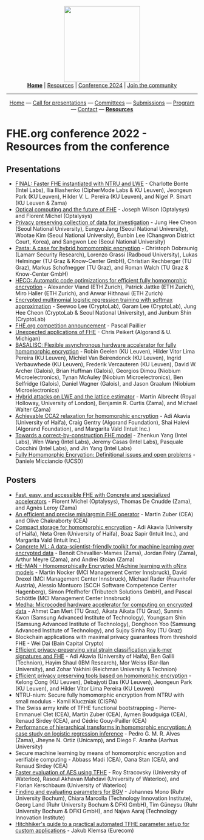 <!-- Main header navigation -->
<p align="center">
  <img width="200" src="https://user-images.githubusercontent.com/5758427/180978488-db825482-5a58-4c7c-9589-c494a6f0be04.png"><br/>
  <a href="https://fhe-org.github.io"><b>Home</b></a> | <a href="https://fhe-org.github.io/resources">Resources</a> | <a href="https://fhe-org.github.io/conferences/conference-2024/">Conference 2024</a> | <a href="https://fhe-org.github.io/community">Join the community</a>
</p>
<hr/>
<!-- /Main header navigation -->

<!-- header conference 2022 links -->

<p align="center">
  <a href="https://fhe-org.github.io/conferences/conference-2022/home">Home</a>
  —
  <a href="https://fhe-org.github.io/conferences/conference-2022/call-for-presentations">Call for presentations</a>
  —
  <a href="https://fhe-org.github.io/conferences/conference-2022/committees">Committees</a>
  —
  <a href="https://easychair.org/conferences/?conf=fheorg2022" target="_blank">Submissions</a>
  —
  <a href="https://fhe-org.github.io/conferences/conference-2022/program">Program</a>
  —
  <a href="https://fhe-org.github.io/conferences/conference-2022/contact">Contact</a>
  —
  <a href="https://fhe-org.github.io/conferences/conference-2022/resources"><b>Resources</b></a>
</p>
<!-- /header conference 2022 links -->

# FHE.org conference 2022 - Resources from the conference

## Presentations

- <a href="https://drive.google.com/file/d/1YhHaX_0ZxPcI6_dsFWc8e1RpP55PQ2T8/view?usp=sharing">FINAL: Faster FHE instantiated with NTRU and LWE</a> -  Charlotte Bonte (Intel Labs), Ilia Iliashenko (CipherMode Labs &
  KU Leuven), Jeongeun Park (KU Leuven), Hilder V. L. Pereira (KU Leuven), and Nigel P. Smart (KU Leuven & Zama)
- <a href="https://drive.google.com/file/d/1-9nM7gw0xTp0UsNAo8qzFvZsAvhUvVZL/view?usp=sharing">Optical computing and the future of FHE</a> - Joseph Wilson (Optalysys) and Florent Michel (Optalysys)
- <a href="https://drive.google.com/file/d/19PGJ4denywfutilJp70JuLxIdizt1QLM/view?usp=sharing">Privacy preserving collection of data for investigation</a> - Jung Hee Cheon (Seoul National University), Eungyu Jang (Seoul National University), Wootae Kim (Seoul National University), Eunbin Lee (Changwon District Court, Korea), and Sangwon Lee (Seoul National University)
- <a href="https://drive.google.com/file/d/18ZHk8BlPLeDkgJAoA8HeEl-Te1a05TVg/view?usp=sharing">Pasta: A case for hybrid homomorphic encryption</a> - Christoph Dobraunig (Lamarr Security Research), Lorenzo Grassi
  (Radboud University), Lukas Helminger (TU Graz & Know-Center GmbH), Christian Rechberger (TU Graz), Markus Schofnegger (TU Graz), and Roman Walch (TU Graz & Know-Center GmbH)
- <a href="https://drive.google.com/file/d/1FAsl5k44QkCs5bv9bWJ2tpQkU-HrMEpV/view?usp=sharing">HECO: Automatic code optimizations for efficient fully homomorphic encryption</a> - Alexander Viand (ETH Zurich), Patrick Jattke (ETH Zurich), Miro Haller (ETH Zurich), and Anwar Hithnawi (ETH Zurich)
- <a href="https://drive.google.com/file/d/1pPE2VO_Es85U8uJJvnATZhyjaFyWAMjb/view?usp=sharing">Encrypted multinomial logistic regression training with softmax approximation</a> - Seewoo Lee (CryptoLab), Garam Lee (CryptoLab), Jung Hee Cheon (CryptoLab & Seoul National University), and Junbum Shin (CryptoLab)
- <a href="https://drive.google.com/file/d/1_5VRi2cyWsK1zW9Ehb_prmkjyExxcFZk/view?usp=sharing">FHE.org competition announcement</a> - Pascal Paillier
- <a href="https://www.youtube.com/watch?v=wVfMkdNe9FM">Unexpected applications of FHE</a> - Chris Peikert (Algorand & U. Michigan) 
- <a href="https://drive.google.com/file/d/1Bx59ARNV7InE8-L4SbNwExCC-CnbMlQt/view?usp=sharing">BASALISC: Flexible asynchronous hardware accelerator for fully homomorphic encryption</a> - Robin Geelen (KU Leuven), Hilder Vitor Lima Pereira (KU Leuven), Michiel Van Beirendonck (KU Leuven), Ingrid Verbauwhede (KU Leuven), Frederik Vercauteren (KU Leuven), David W. Archer (Galois), 
  Brian Huffman (Galois), Georgios Dimou (Niobium Microelectronics),
  Tynan McAuley (Niobium Microelectronics), Ben Selfridge (Galois),
  Daniel Wagner (Galois), and Jason Graalum (Niobium
  Microelectronics)
- <a href="https://drive.google.com/file/d/1Xp-PEUL7zXA4-k9ZyQnKq7UEBDNFB6Gt/view?usp=sharing">Hybrid attacks on LWE and the lattice estimator</a> - Martin Albrecht (Royal Holloway, University of London), Benjamin R.
  Curtis (Zama), and Michael Walter (Zama) 
- <a href="https://drive.google.com/file/d/1wemJvuqR4NDHsuNPu2hEiOcDhhGUjuZ4/view?usp=sharing">Achievable CCA2 relaxation for homomorphic encryption</a> - Adi Akavia (University of Haifa), Craig Gentry (Algorand
  Foundation), Shai Halevi (Algorand Foundation), and Margarita Vald
  (Intuit Inc.) 
- <a href="https://www.youtube.com/watch?v=18XIGLLn1EM">Towards a correct-by-construction FHE model</a> - Zhenkun Yang (Intel Labs), Wen Wang (Intel Labs), Jeremy Casas
  (Intel Labs), Pasquale Cocchini (Intel Labs), and Jin
  Yang (Intel Labs) 
- <a href="https://youtu.be/b24WJyS0dmg">Fully Homomorphic Encryption: Definitional issues and open problems</a> - Daniele Micciancio (UCSD)


## Posters

- <a href="https://drive.google.com/file/d/1OhjLTgJlLLiKJMhfhS3lIf_LncSL4cn9/view?usp=sharing">Fast, easy, and accessible FHE with Concrete and specialized accelerators</a> - Florent Michel (Optalysys), Thomas De Cnudde (Zama), and Agnès Leroy (Zama)
- <a href="https://drive.google.com/file/d/1bfP_t4u7zwNOY4m9irauaskJzSda4Q0F/view?usp=sharing">An efficient and precise min/argmin FHE operator</a> - Martin Zuber (CEA) and Olive Chakraborty (CEA)
- <a href="https://drive.google.com/file/d/1CDj_pRv8l0FS_1mnNDLjG-nOh2Pwmerq/view?usp=sharing">Compact storage for homomorphic encryption</a> - Adi Akavia (University of Haifa), Neta Oren (University of Haifa), Boaz Sapir (Intuit Inc.), and Margarita Vald (Intuit Inc.)
- <a href="https://drive.google.com/file/d/1vJ0niByT16lRVTUJqu100X5UUYHGW6kC/view?usp=sharing">Concrete ML: A data-scientist-friendly toolkit for machine learning over encrypted data</a> - Benoît Chevallier-Mames (Zama), Jordan Fréry (Zama), Arthur
  Meyre (Zama), and Andrei Stoian (Zama)
- <a href="https://drive.google.com/file/d/1YlNC2ouHWbB1KE5krNY-IglcC9aNcTs9/view?usp=sharing">HE-MAN - Homomorphically Encrypted MAchine learning with oNnx models</a> - Martin Nocker (MCI Management Center Innsbruck), David Drexel (MCI
  Management Center Innsbruck), Michael Rader (Fraunhofer Austria),
  Alessio Montuoro (SCCH Software Competence Center Hagenberg), Simon
  Pfeifhofer (Tributech Solutions GmbH), and Pascal Schöttle (MCI
  Management Center Innsbruck) 
- <a href="https://drive.google.com/file/d/1UgeTiunW55gwVMnzFwx_vCoUfQxqHxc7/view?usp=sharing">Medha: Microcoded hardware accelerator for computing on encrypted data</a> - Ahmet Can Mert (TU Graz), Aikata Aikata (TU Graz), Sunmin Kwon
  (Samsung Advanced Institute of Technology), Youngsam Shin (Samsung
  Advanced Institute of Technology), Donghoon Yoo (Samsung Advanced
  Institute of Technology), and Sujoy Sinha Roy (TU Graz)
- Blockchain applications with maximal privacy guarantees from threshold FHE - Wei Dai (Bain Capital Crypto)
- <a href="https://drive.google.com/file/d/1hAcn_DZPQ5KA837JVoMkMwg__W4FtESA/view?usp=sharing">Efficient privacy-preserving viral strain classification via k-mer signatures and FHE</a> - Adi Akavia (University of Haifa), Ben Galili (Technion), Hayim
  Shaul (IBM Research), Mor Weiss (Bar-Ilan University), and Zohar
  Yakhini (Reichman University & Technion)
- <a href="https://drive.google.com/file/d/1R1HZSUwFBMf4cotQEEVhPtObGlvRoas_/view?usp=sharing">Efficient privacy preserving tools based on homomorphic encryption</a> - Kelong Cong (KU Leuven), Debajyoti Das (KU Leuven), Jeongeun Park
  (KU Leuven), and Hilder Vitor Lima Pereira (KU Leuven) 
- NTRU-nium: Secure fully homomorphic encryption from NTRU with small modulus - Kamil Kluczniak (CISPA)
- The Swiss army knife of TFHE functional bootstrapping - Pierre-Emmanuel Clet (CEA), Martin Zuber (CEA), Aymen Boudguiga
  (CEA), Renaud Sirdey (CEA), and Cédric Gouy-Pailler (CEA)
- <a href="https://drive.google.com/file/d/1Zgepr1hqLXkVKdEzAmIl3FEeiDlvzc30/view?usp=sharing">Performance of hierarchical transforms in homomorphic encryption: A case study on logistic regression inference</a> - Pedro G. M. R. Alves (Zama), Jheyne N. Ortiz (Unicamp), and Diego
  F. Aranha (Aarhus University)
- Secure machine learning by means of homomorphic encryption and verifiable computing - Abbass Madi (CEA), Oana Stan (CEA), and Renaud Sirdey
  (CEA)
- <a href="https://drive.google.com/file/d/1WMBjjM416BXGoiLf16gPn6q5aLt4zZqi/view?usp=sharing">Faster evaluation of AES using TFHE</a> - Roy Stracovsky (University of Waterloo), Rasoul Akhavan Mahdavi
  (University of Waterloo), and Florian Kerschbaum (University of
  Waterloo)
- <a href="https://drive.google.com/file/d/1TGHQLgu-NwDbNaHDAT7WnLlW8CoxWUJv/view?usp=sharing">Finding and evaluating parameters for BGV</a> - Johannes Mono (Ruhr University Bochum), Chiara Marcolla
  (Technology Innovation Institute), Georg 
  Land (Ruhr University Bochum & DFKI GmbH), Tim Güneysu (Ruhr
  University Bochum & DFKI GmbH), and Najwa Aaraj (Technology
  Innovation Institute)  
- <a href="https://drive.google.com/file/d/1EWx522pe9DOLYmlLV0QtbyoLCiJOWnKs/view?usp=sharing">Hitchhiker's guide to a practical automated TFHE parameter setup for custom applications</a> - Jakub Klemsa (Eurecom)
<br/>

